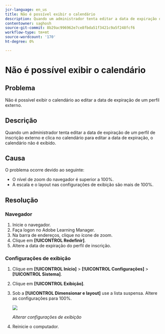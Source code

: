 ```yaml
---
jcr-language: en_us
title: Não é possível exibir o calendário
description: Quando um administrador tenta editar a data de expiração de um perfil de inscrição externo e clica no calendário para editar a data de expiração, o calendário não é exibido.
contentowner: saghosh
source-git-commit: 8b29ac996962e7ce8fbda51f3421c9a5f248fcf6
workflow-type: tm+mt
source-wordcount: '170'
ht-degree: 0%

---
```




# Não é possível exibir o calendário

## Problema

Não é possível exibir o calendário ao editar a data de expiração de um perfil externo.

## Descrição

Quando um administrador tenta editar a data de expiração de um perfil de inscrição externo e clica no calendário para editar a data de expiração, o calendário não é exibido.

## Causa

O problema ocorre devido ao seguinte:

* O nível de zoom do navegador é superior a 100%.
* A escala e o layout nas configurações de exibição são mais de 100%.

## Resolução

### Navegador

1. Inicie o navegador.
1. Faça logon no Adobe Learning Manager.
1. Na barra de endereços, clique no ícone de zoom.
1. Clique em **[!UICONTROL Redefinir]**.
1. Altere a data de expiração do perfil de inscrição.

### Configurações de exibição

1. Clique em **[!UICONTROL Início]** > **[!UICONTROL Configurações]** > **[!UICONTROL Sistema]**.
1. Clique em **[!UICONTROL Exibição]**.
1. Sob a **[!UICONTROL Dimensionar e layout]** use a lista suspensa. Altere as configurações para 100%.

   ![](assets/scale-layout.png)

   *Alterar configurações de exibição*

1. Reinicie o computador.
